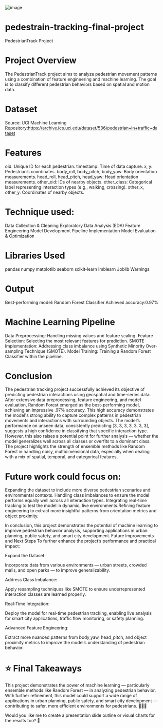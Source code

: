 ![image](https://github.com/user-attachments/assets/52364471-2abf-42e2-a990-787e83bbebb8)


# pedestrain-tracking-final-project
PedestrianTrack Project

# Project Overview

The PedestrianTrack project aims to analyze pedestrian movement patterns using a combination of feature engineering and machine learning. The goal is to classify different pedestrian behaviors based on spatial and motion data.
# Dataset
Source:
UCI Machine Learning Repository:https://archive.ics.uci.edu/dataset/536/pedestrian+in+traffic+dataset

# Features
oid: Unique ID for each pedestrian.
timestamp: Time of data capture.
x, y: Pedestrian’s coordinates.
body_roll, body_pitch, body_yaw: Body orientation measurements.
head_roll, head_pitch, head_yaw: Head orientation measurements.
other_oid: IDs of nearby objects.
other_class: Categorical label representing interaction types (e.g., walking, crossing).
other_x, other_y: Coordinates of nearby objects.

# Technique used:
Data Collection & Cleaning
Exploratory Data Analysis (EDA)
Feature Engineering
Model Development
Pipeline Implementation
Model Evaluation & Optimization

# Libraries Used
pandas
numpy
matplotlib
seaborn
scikit-learn
imblearn
Joblib 
Warnings 
# Output
Best-performing model: Random Forest Classifier
Achieved accuracy:0.97%
# Machine Learning Pipeline
Data Preprocessing: Handling missing values and feature scaling.
Feature Selection: Selecting the most relevant features for prediction.
SMOTE Implementation: Addressing class imbalance using Synthetic Minority Over-sampling Technique (SMOTE).
Model Training: Training a Random Forest Classifier within the pipeline.
# Conclusion
The pedestrian tracking project successfully achieved its objective of predicting pedestrian interactions using geospatial and time-series data. After extensive data preprocessing, feature engineering, and model evaluation, Random Forest emerged as the best-performing model, achieving an impressive .97% accuracy. This high accuracy demonstrates the model's strong ability to capture complex patterns in pedestrian movements and interactions with surrounding objects.
The model’s performance on unseen data, consistently predicting [3, 3, 3, 3, 3, 3, 3], suggests a high confidence in classifying that specific interaction type. However, this also raises a potential point for further analysis — whether the model generalizes well across all classes or overfits to a dominant class.
The project highlights the strength of ensemble methods like Random Forest in handling noisy, multidimensional data, especially when dealing with a mix of spatial, temporal, and categorical features. 
# Future work could focus on:
Expanding the dataset to include more diverse pedestrian scenarios and environmental contexts.
Handling class imbalances to ensure the model performs equally well across all interaction types.
Integrating real-time tracking to test the model in dynamic, live environments.Refining feature engineering to extract more insightful patterns from orientation metrics and object proximity.

In conclusion, this project demonstrates the potential of machine learning to improve pedestrian behavior analysis, supporting applications in urban planning, public safety, and smart city development.
 Future Improvements and Next Steps
To further enhance the project’s performance and practical impact:

Expand the Dataset:

Incorporate data from various environments — urban streets, crowded malls, and open parks — to improve generalizability.

Address Class Imbalance:

Apply resampling techniques like SMOTE to ensure underrepresented interaction classes are learned properly.

Real-Time Integration:

Deploy the model for real-time pedestrian tracking, enabling live analysis for smart city applications, traffic flow monitoring, or safety planning.

Advanced Feature Engineering:

Extract more nuanced patterns from body_yaw, head_pitch, and object proximity metrics to improve the model’s understanding of pedestrian behavior.

# ⭐ Final Takeaways
This project demonstrates the power of machine learning — particularly ensemble methods like Random Forest — in analyzing pedestrian behavior. With further refinement, this model could support a wide range of applications in urban planning, public safety, and smart city development — contributing to safer, more efficient environments for pedestrians. 🚶‍♂️✨

Would you like me to create a presentation slide outline or visual charts for the results too? 🎯
